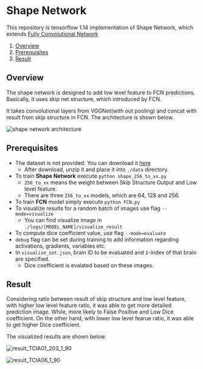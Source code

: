 # Shape Network

This repository is tensorflow 1.14 implementation of Shape Network, which extends [Fully Convolutional Network](http://arxiv.org/pdf/1605.06211v1.pdf)

1. [Overview](#overview)
2. [Prerequisites](#prerequisites)
3. [Result](#result)

## Overview

The shape network is designed to add low level feature to FCN predictions. Basically, it uses skip net structure, which introduced by FCN.

It takes convolutional layers from VGGNet(with out pooling) and concat with result from skip structure in FCN. The architecture is shown below.

![shape network architecture](https://user-images.githubusercontent.com/13795717/79685574-b99b4780-8274-11ea-94f0-77217a16a5a3.png)


## Prerequisites

- The dataset is not provided. You can download it [here](https://www.med.upenn.edu/sbia/brats2018/data.html)
  - After download, unzip it and place it into `./data` directory. 
- To train **Shape Network** execute `python shape_256_to_xx.py`
  - `256_to_xx` means the weight between Skip Structure Output and Low level feature.
  - There are three `256_to_xx` models, which are 64, 128 and 256.
- To train **FCN** model simply execute `python FCN.py`
- To visualize results for a random batch of images use flag `--mode=visualize`
  - You can find visualize image in `./logs/[MODEL_NAME]/visualize_result`
- To compute dice coefficient value, use flag `--mode=evaluate`
- `debug` flag can be set during training to add information regarding activations, gradients, variables etc.
- In `visualize_set.json`, brain ID to be evaluated and z-index of that brain are specified.
  - Dice coefficient is evalated based on these images.

## Result

Considering ratio between result of skip structure and low level feature, with higher low level feature ratio, it was able to get more detailed prediction image. While, more likely to False Positive and Low Dice coefficient. On the other hand, with lower low level fearue ratio, it was able to get higher Dice coefficient.

The visualized results are shown below. 

![result_TCIA01_203_1_90](https://user-images.githubusercontent.com/13795717/79687019-5c58c380-827f-11ea-8047-31077cd0e149.PNG)

![result_TCIA06_1_90](https://user-images.githubusercontent.com/13795717/79687007-4d721100-827f-11ea-85bb-0afc60c5cc01.PNG)
